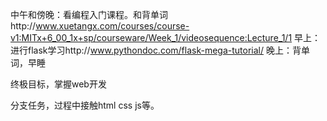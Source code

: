 中午和傍晚：看编程入门课程。和背单词http://www.xuetangx.com/courses/course-v1:MITx+6_00_1x+sp/courseware/Week_1/videosequence:Lecture_1/1
早上：进行flask学习http://www.pythondoc.com/flask-mega-tutorial/
晚上：背单词，早睡


终极目标，掌握web开发



分支任务，过程中接触html css js等。
